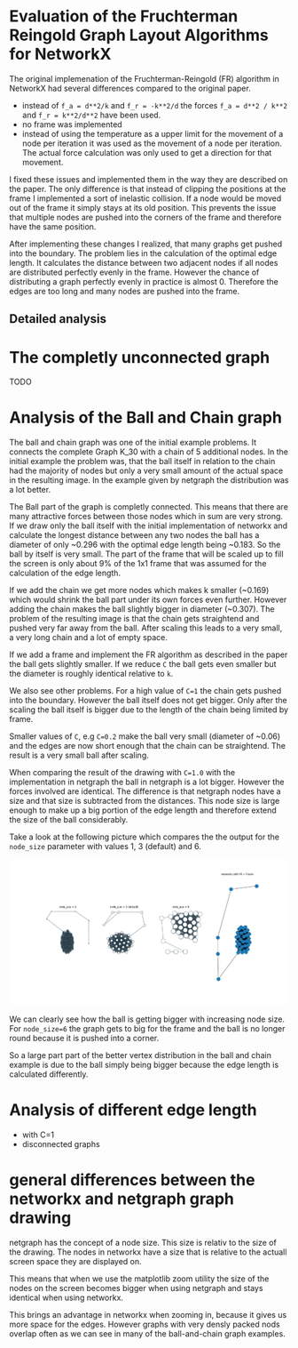 # Evaluation of the Fruchterman Reingold Graph Layout Algorithms for NetworkX

The original implemenation of the Fruchterman-Reingold (FR) algorithm in
NetworkX had several differences compared to the original paper.

- instead of `f_a = d**2/k` and `f_r = -k**2/d` the forces `f_a = d**2 / k**2`
  and `f_r = k**2/d**2` have been used.
- no frame was implemented
- instead of using the temperature as a upper limit for the movement of a node
  per iteration it was used as the movement of a node per iteration.
  The actual force calculation was only used to get a direction for that movement.

I fixed these issues and implemented them in the way they are described on the
paper.
The only difference is that instead of clipping the positions at the frame I implemented
a sort of inelastic collision.
If a node would be moved out of the frame it simply stays at its old position.
This prevents the issue that multiple nodes are pushed into the corners of the
frame and therefore have the same position.

After implementing these changes I realized, that many graphs get pushed into
the boundary.
The problem lies in the calculation of the optimal edge length.
It calculates the distance between two adjacent nodes if all nodes are distributed
perfectly evenly in the frame.
However the chance of distributing a graph perfectly evenly in practice is almost 0.
Therefore the edges are too long and many nodes are pushed into the frame.

## Detailed analysis

# The completly unconnected graph

TODO

# Analysis of the Ball and Chain graph

The ball and chain graph was one of the initial example problems.
It connects the complete Graph K_30 with a chain of 5 additional nodes.
In the initial example the problem was, that the ball itself in relation to the
chain had the majority of nodes but only a very small amount of the actual space
in the resulting image.
In the example given by netgraph the distribution was a lot better.

The Ball part of the graph is completly connected.
This means that there are many attractive forces between those nodes which in
sum are very strong.
If we draw only the ball itself with the initial implementation of networkx
and calculate the longest distance between any two nodes the ball has a
diameter of only ~0.296 with the optimal edge length being ~0.183.
So the ball by itself is very small. The part of the frame that will be scaled
up to fill the screen is only about 9% of the 1x1 frame that was assumed for
the calculation of the edge length.

If we add the chain we get more nodes which makes k smaller (~0.169) which would
shrink the ball part under its own forces even further.
However adding the chain makes the ball slightly bigger in diameter (~0.307).
The problem of the resulting image is that the chain gets straightend and
pushed very far away from the ball.
After scaling this leads to a very small, a very long chain and a lot of empty
space.

If we add a frame and implement the FR algorithm as described in the paper
the ball gets slightly smaller. If we reduce `C` the ball gets even smaller
but the diameter is roughly identical relative to `k`.

We also see other problems.
For a high value of `C=1` the chain gets pushed into the boundary.
However the ball itself does not get bigger.
Only after the scaling the ball itself is bigger due to the length of the chain
being limited by frame.

Smaller values of `C`, e.g `C=0.2` make the ball very small (diameter of ~0.06)
and the edges are now short enough that the chain can be straightend.
The result is a very small ball after scaling.

When comparing the result of the drawing with `C=1.0` with the implementation
in netgraph the ball in netgraph is a lot bigger.
However the forces involved are identical.
The difference is that netgraph nodes have a size and that size
is subtracted from the distances.
This node size is large enough to make up a big portion of the edge length
and therefore extend the size of the ball considerably.

Take a look at the following picture which compares the the output for the
`node_size` parameter with values 1, 3 (default) and 6.

![Node size comparison](figs/netgraph_node_size_comparison.png)

We can clearly see how the ball is getting bigger with increasing
node size. For `node_size=6` the graph gets to big for the frame and the
ball is no longer round because it is pushed into a corner.

So a large part part of the better vertex distribution in the ball and chain
example is due to the ball simply being bigger because the edge length is
calculated differently.

# Analysis of different edge length

  - with C=1
  - disconnected graphs

# general differences between the networkx and netgraph graph drawing

netgraph has the concept of a node size.
This size is relativ to the size of the drawing.
The nodes in networkx have a size that is relative to the actuall screen space
they are displayed on.

This means that when we use the matplotlib zoom utility the size of the nodes
on the screen becomes bigger when using netgraph and stays identical when using
networkx.

This brings an advantage in networkx when zooming in, because it gives us more
space for the edges. However graphs with very densly packed nods overlap often
as we can see in many of the ball-and-chain graph examples.
